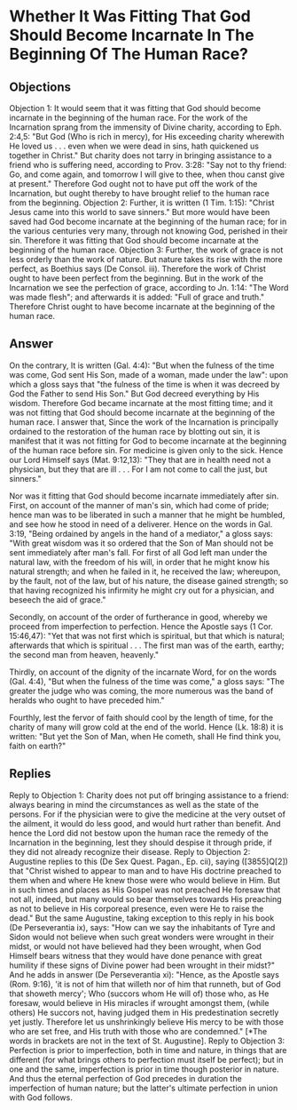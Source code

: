 # Whether It Was Fitting That God Should Become Incarnate In The Beginning Of The Human Race?
## Objections
Objection 1: It would seem that it was fitting that God should become incarnate in the beginning of the human race. For the work of the Incarnation sprang from the immensity of Divine charity, according to Eph. 2:4,5: "But God (Who is rich in mercy), for His exceeding charity wherewith He loved us . . . even when we were dead in sins, hath quickened us together in Christ." But charity does not tarry in bringing assistance to a friend who is suffering need, according to Prov. 3:28: "Say not to thy friend: Go, and come again, and tomorrow I will give to thee, when thou canst give at present." Therefore God ought not to have put off the work of the Incarnation, but ought thereby to have brought relief to the human race from the beginning.
Objection 2: Further, it is written (1 Tim. 1:15): "Christ Jesus came into this world to save sinners." But more would have been saved had God become incarnate at the beginning of the human race; for in the various centuries very many, through not knowing God, perished in their sin. Therefore it was fitting that God should become incarnate at the beginning of the human race.
Objection 3: Further, the work of grace is not less orderly than the work of nature. But nature takes its rise with the more perfect, as Boethius says (De Consol. iii). Therefore the work of Christ ought to have been perfect from the beginning. But in the work of the Incarnation we see the perfection of grace, according to Jn. 1:14: "The Word was made flesh"; and afterwards it is added: "Full of grace and truth." Therefore Christ ought to have become incarnate at the beginning of the human race.
## Answer
On the contrary, It is written (Gal. 4:4): "But when the fulness of the time was come, God sent His Son, made of a woman, made under the law": upon which a gloss says that "the fulness of the time is when it was decreed by God the Father to send His Son." But God decreed everything by His wisdom. Therefore God became incarnate at the most fitting time; and it was not fitting that God should become incarnate at the beginning of the human race.
I answer that, Since the work of the Incarnation is principally ordained to the restoration of the human race by blotting out sin, it is manifest that it was not fitting for God to become incarnate at the beginning of the human race before sin. For medicine is given only to the sick. Hence our Lord Himself says (Mat. 9:12,13): "They that are in health need not a physician, but they that are ill . . . For I am not come to call the just, but sinners."

Nor was it fitting that God should become incarnate immediately after sin. First, on account of the manner of man's sin, which had come of pride; hence man was to be liberated in such a manner that he might be humbled, and see how he stood in need of a deliverer. Hence on the words in Gal. 3:19, "Being ordained by angels in the hand of a mediator," a gloss says: "With great wisdom was it so ordered that the Son of Man should not be sent immediately after man's fall. For first of all God left man under the natural law, with the freedom of his will, in order that he might know his natural strength; and when he failed in it, he received the law; whereupon, by the fault, not of the law, but of his nature, the disease gained strength; so that having recognized his infirmity he might cry out for a physician, and beseech the aid of grace."

Secondly, on account of the order of furtherance in good, whereby we proceed from imperfection to perfection. Hence the Apostle says (1 Cor. 15:46,47): "Yet that was not first which is spiritual, but that which is natural; afterwards that which is spiritual . . . The first man was of the earth, earthy; the second man from heaven, heavenly."

Thirdly, on account of the dignity of the incarnate Word, for on the words (Gal. 4:4), "But when the fulness of the time was come," a gloss says: "The greater the judge who was coming, the more numerous was the band of heralds who ought to have preceded him."

Fourthly, lest the fervor of faith should cool by the length of time, for the charity of many will grow cold at the end of the world. Hence (Lk. 18:8) it is written: "But yet the Son of Man, when He cometh, shall He find think you, faith on earth?"
## Replies
Reply to Objection 1: Charity does not put off bringing assistance to a friend: always bearing in mind the circumstances as well as the state of the persons. For if the physician were to give the medicine at the very outset of the ailment, it would do less good, and would hurt rather than benefit. And hence the Lord did not bestow upon the human race the remedy of the Incarnation in the beginning, lest they should despise it through pride, if they did not already recognize their disease.
Reply to Objection 2: Augustine replies to this (De Sex Quest. Pagan., Ep. cii), saying ([3855]Q[2]) that "Christ wished to appear to man and to have His doctrine preached to them when and where He knew those were who would believe in Him. But in such times and places as His Gospel was not preached He foresaw that not all, indeed, but many would so bear themselves towards His preaching as not to believe in His corporeal presence, even were He to raise the dead." But the same Augustine, taking exception to this reply in his book (De Perseverantia ix), says: "How can we say the inhabitants of Tyre and Sidon would not believe when such great wonders were wrought in their midst, or would not have believed had they been wrought, when God Himself bears witness that they would have done penance with great humility if these signs of Divine power had been wrought in their midst?" And he adds in answer (De Perseverantia xi): "Hence, as the Apostle says (Rom. 9:16), 'it is not of him that willeth nor of him that runneth, but of God that showeth mercy'; Who (succors whom He will of) those who, as He foresaw, would believe in His miracles if wrought amongst them, (while others) He succors not, having judged them in His predestination secretly yet justly. Therefore let us unshrinkingly believe His mercy to be with those who are set free, and His truth with those who are condemned." [*The words in brackets are not in the text of St. Augustine].
Reply to Objection 3: Perfection is prior to imperfection, both in time and nature, in things that are different (for what brings others to perfection must itself be perfect); but in one and the same, imperfection is prior in time though posterior in nature. And thus the eternal perfection of God precedes in duration the imperfection of human nature; but the latter's ultimate perfection in union with God follows.